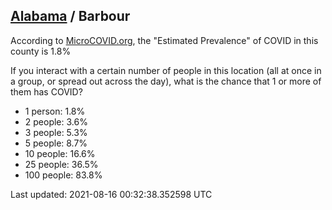 
## [Alabama](/united-states/alabama) / Barbour

According to [MicroCOVID.org](http://microcovid.org),
the "Estimated Prevalence" of COVID in this county is 1.8%

If you interact with a certain number of people in this location
(all at once in a group, or spread out across the day), what is the chance that
1 or more of them has COVID?

- 1 person: 1.8%
- 2 people: 3.6%
- 3 people: 5.3%
- 5 people: 8.7%
- 10 people: 16.6%
- 25 people: 36.5%
- 100 people: 83.8%

Last updated: 2021-08-16 00:32:38.352598 UTC
